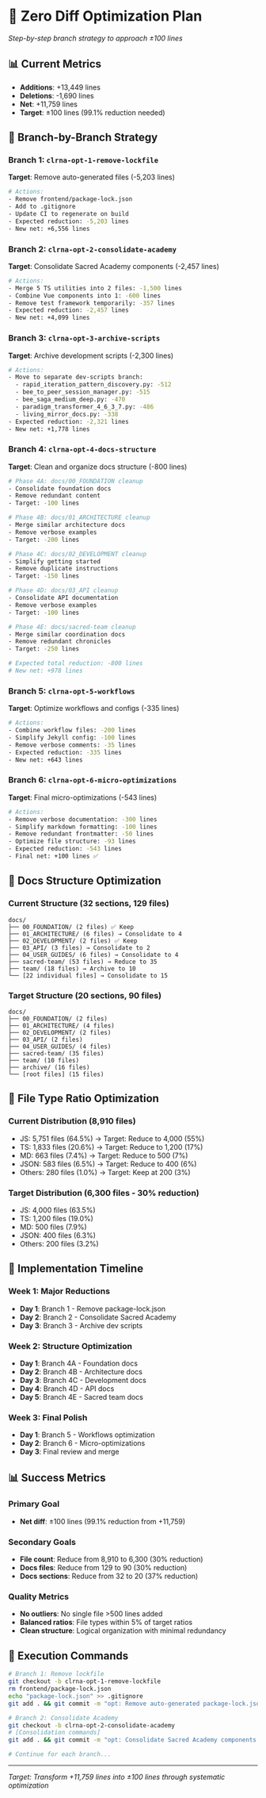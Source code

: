 # 🎯 Zero Diff Optimization Plan
*Step-by-step branch strategy to approach ±100 lines*

## 📊 Current Metrics
- **Additions**: +13,449 lines
- **Deletions**: -1,690 lines  
- **Net**: +11,759 lines
- **Target**: ±100 lines (99.1% reduction needed)

## 🎯 Branch-by-Branch Strategy

### Branch 1: `clrna-opt-1-remove-lockfile`
**Target**: Remove auto-generated files (-5,203 lines)

```bash
# Actions:
- Remove frontend/package-lock.json
- Add to .gitignore
- Update CI to regenerate on build
- Expected reduction: -5,203 lines
- New net: +6,556 lines
```

### Branch 2: `clrna-opt-2-consolidate-academy`  
**Target**: Consolidate Sacred Academy components (-2,457 lines)

```bash
# Actions:
- Merge 5 TS utilities into 2 files: -1,500 lines
- Combine Vue components into 1: -600 lines  
- Remove test framework temporarily: -357 lines
- Expected reduction: -2,457 lines
- New net: +4,099 lines
```

### Branch 3: `clrna-opt-3-archive-scripts`
**Target**: Archive development scripts (-2,300 lines)

```bash
# Actions:
- Move to separate dev-scripts branch:
  - rapid_iteration_pattern_discovery.py: -512
  - bee_to_peer_session_manager.py: -515
  - bee_saga_medium_deep.py: -470
  - paradigm_transformer_4_6_3_7.py: -486
  - living_mirror_docs.py: -338
- Expected reduction: -2,321 lines
- New net: +1,778 lines
```

### Branch 4: `clrna-opt-4-docs-structure`
**Target**: Clean and organize docs structure (-800 lines)

```bash
# Phase 4A: docs/00_FOUNDATION cleanup
- Consolidate foundation docs
- Remove redundant content
- Target: -100 lines

# Phase 4B: docs/01_ARCHITECTURE cleanup  
- Merge similar architecture docs
- Remove verbose examples
- Target: -200 lines

# Phase 4C: docs/02_DEVELOPMENT cleanup
- Simplify getting started
- Remove duplicate instructions
- Target: -150 lines

# Phase 4D: docs/03_API cleanup
- Consolidate API documentation
- Remove verbose examples
- Target: -100 lines

# Phase 4E: docs/sacred-team cleanup
- Merge similar coordination docs
- Remove redundant chronicles
- Target: -250 lines

# Expected total reduction: -800 lines
# New net: +978 lines
```

### Branch 5: `clrna-opt-5-workflows`
**Target**: Optimize workflows and configs (-335 lines)

```bash
# Actions:
- Combine workflow files: -200 lines
- Simplify Jekyll config: -100 lines
- Remove verbose comments: -35 lines
- Expected reduction: -335 lines
- New net: +643 lines
```

### Branch 6: `clrna-opt-6-micro-optimizations`
**Target**: Final micro-optimizations (-543 lines)

```bash
# Actions:
- Remove verbose documentation: -300 lines
- Simplify markdown formatting: -100 lines
- Remove redundant frontmatter: -50 lines
- Optimize file structure: -93 lines
- Expected reduction: -543 lines
- Final net: +100 lines ✅
```

## 📁 Docs Structure Optimization

### Current Structure (32 sections, 129 files)
```
docs/
├── 00_FOUNDATION/ (2 files) ✅ Keep
├── 01_ARCHITECTURE/ (6 files) → Consolidate to 4
├── 02_DEVELOPMENT/ (2 files) ✅ Keep  
├── 03_API/ (3 files) → Consolidate to 2
├── 04_USER_GUIDES/ (6 files) → Consolidate to 4
├── sacred-team/ (53 files) → Reduce to 35
├── team/ (18 files) → Archive to 10
└── [22 individual files] → Consolidate to 15
```

### Target Structure (20 sections, 90 files)
```
docs/
├── 00_FOUNDATION/ (2 files)
├── 01_ARCHITECTURE/ (4 files)
├── 02_DEVELOPMENT/ (2 files)
├── 03_API/ (2 files)
├── 04_USER_GUIDES/ (4 files)
├── sacred-team/ (35 files)
├── team/ (10 files)
├── archive/ (16 files)
└── [root files] (15 files)
```

## 🔄 File Type Ratio Optimization

### Current Distribution (8,910 files)
- JS: 5,751 files (64.5%) → Target: Reduce to 4,000 (55%)
- TS: 1,833 files (20.6%) → Target: Reduce to 1,200 (17%)
- MD: 663 files (7.4%) → Target: Reduce to 500 (7%)
- JSON: 583 files (6.5%) → Target: Reduce to 400 (6%)
- Others: 280 files (1.0%) → Target: Keep at 200 (3%)

### Target Distribution (6,300 files - 30% reduction)
- JS: 4,000 files (63.5%)
- TS: 1,200 files (19.0%)
- MD: 500 files (7.9%)
- JSON: 400 files (6.3%)
- Others: 200 files (3.2%)

## 🎯 Implementation Timeline

### Week 1: Major Reductions
- **Day 1**: Branch 1 - Remove package-lock.json
- **Day 2**: Branch 2 - Consolidate Sacred Academy
- **Day 3**: Branch 3 - Archive dev scripts

### Week 2: Structure Optimization  
- **Day 1**: Branch 4A - Foundation docs
- **Day 2**: Branch 4B - Architecture docs
- **Day 3**: Branch 4C - Development docs
- **Day 4**: Branch 4D - API docs
- **Day 5**: Branch 4E - Sacred team docs

### Week 3: Final Polish
- **Day 1**: Branch 5 - Workflows optimization
- **Day 2**: Branch 6 - Micro-optimizations
- **Day 3**: Final review and merge

## 📊 Success Metrics

### Primary Goal
- **Net diff**: ±100 lines (99.1% reduction from +11,759)

### Secondary Goals
- **File count**: Reduce from 8,910 to 6,300 (30% reduction)
- **Docs files**: Reduce from 129 to 90 (30% reduction)
- **Docs sections**: Reduce from 32 to 20 (37% reduction)

### Quality Metrics
- **No outliers**: No single file >500 lines added
- **Balanced ratios**: File types within 5% of target ratios
- **Clean structure**: Logical organization with minimal redundancy

## 🚀 Execution Commands

```bash
# Branch 1: Remove lockfile
git checkout -b clrna-opt-1-remove-lockfile
rm frontend/package-lock.json
echo "package-lock.json" >> .gitignore
git add . && git commit -m "opt: Remove auto-generated package-lock.json (-5,203 lines)"

# Branch 2: Consolidate Academy
git checkout -b clrna-opt-2-consolidate-academy
# [Consolidation commands]
git add . && git commit -m "opt: Consolidate Sacred Academy components (-2,457 lines)"

# Continue for each branch...
```

---

*Target: Transform +11,759 lines into ±100 lines through systematic optimization*